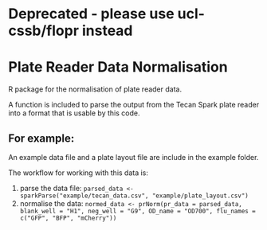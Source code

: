 # Deprecated - please use ucl-cssb/flopr instead

# Plate Reader Data Normalisation

R package for the normalisation of plate reader data.

A function is included to parse the output from the Tecan Spark plate reader into a format that is usable by this code.

## For example:

An example data file and a plate layout file are include in the example folder.

The workflow for working with this data is:
  1. parse the data file:
    `parsed_data <- sparkParse("example/tecan_data.csv", "example/plate_layout.csv")`
  2. normalise the data:
    `normed_data <- prNorm(pr_data = parsed_data, blank_well = "H1", neg_well = "G9", OD_name = "OD700", flu_names = c("GFP", "BFP", "mCherry"))`
